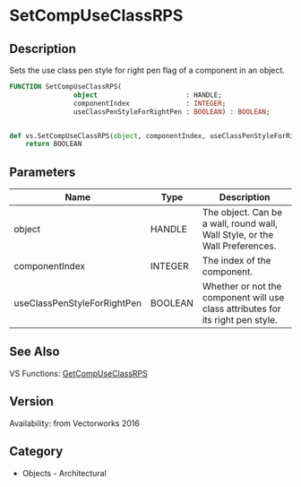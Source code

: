 # SetCompUseClassRPS

## Description
Sets the use class pen style for right pen flag of a component in an object.

```pascal
FUNCTION SetCompUseClassRPS(
				object                      : HANDLE;
				componentIndex              : INTEGER;
				useClassPenStyleForRightPen : BOOLEAN) : BOOLEAN;
```

```python

def vs.SetCompUseClassRPS(object, componentIndex, useClassPenStyleForRightPen):
    return BOOLEAN
```

## Parameters
|Name|Type|Description|
|---|---|---|
|object|HANDLE|The object. Can be a wall, round wall, Wall Style, or the Wall Preferences.|
|componentIndex|INTEGER|The index of the component.|
|useClassPenStyleForRightPen|BOOLEAN|Whether or not the component will use class attributes for its right pen style.|

## See Also
VS Functions:
[GetCompUseClassRPS](GetCompUseClassRPS.md)

## Version
Availability: from Vectorworks 2016
## Category
* Objects - Architectural

